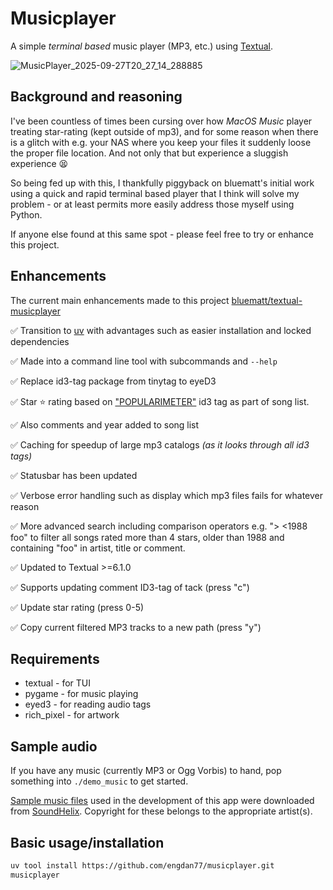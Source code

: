 # Musicplayer

A simple *terminal based* music player (MP3, etc.) using [Textual](https://textual.textualize.io/).

![MusicPlayer_2025-09-27T20_27_14_288885](https://raw.githubusercontent.com/engdan77/project_images/master/pics/MusicPlayer_2025-09-27T20_27_14_288885.svg)

## Background and reasoning

I've been countless of times been cursing over how *MacOS Music* player treating star-rating (kept outside of mp3), and for some reason when there is a glitch with e.g. your NAS where you keep your files it suddenly loose the proper file location. And not only that but experience a sluggish experience 😫

So being fed up with this, I thankfully piggyback on bluematt's initial work using a quick and rapid terminal based player that I think will solve my problem - or at least permits more easily address those myself using Python.

If anyone else found at this same spot - please feel free to try or enhance this project.

## Enhancements

The current main enhancements made to this project [bluematt/textual-musicplayer](https://github.com/bluematt/textual-musicplayer)

:white_check_mark: Transition to [uv](https://docs.astral.sh/uv/) with advantages such as easier installation and locked dependencies

:white_check_mark: Made into a command line tool with subcommands and `--help` 

:white_check_mark: ​Replace id3-tag package from tinytag to eyeD3

:white_check_mark: Star ⭐ rating based on ["POPULARIMETER"](https://id3.org/id3v2.3.0#Popularimeter) id3 tag as part of song list.

:white_check_mark: Also comments and year added to song list

:white_check_mark: Caching for speedup of large mp3 catalogs *(as it looks through all id3 tags)*

:white_check_mark: Statusbar has been updated

:white_check_mark: Verbose error handling such as display which mp3 files fails for whatever reason 

:white_check_mark: More advanced search including comparison operators e.g. "> <1988 foo" to filter all songs rated more than 4 stars, older than 1988 and containing "foo" in artist, title or comment.

:white_check_mark: Updated to Textual >=6.1.0

:white_check_mark: Supports updating comment ID3-tag of tack (press "c")

:white_check_mark: Update star rating (press 0-5)

:white_check_mark: Copy current filtered MP3 tracks to a new path (press "y")


## Requirements

- textual - for TUI
- pygame - for music playing
- eyed3 - for reading audio tags
- rich_pixel - for artwork

## Sample audio

If you have any music (currently MP3 or Ogg Vorbis) to hand, pop something into `./demo_music` to get started.

[Sample music files](https://www.soundhelix.com/audio-examples) used in the development of this app were downloaded
from [SoundHelix](https://www.soundhelix.com/). Copyright for these belongs to the appropriate artist(s).

## Basic usage/installation

```bash
uv tool install https://github.com/engdan77/musicplayer.git
musicplayer
```
